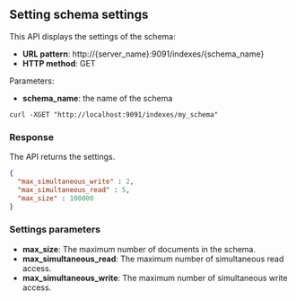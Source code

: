 ## Setting schema settings

This API displays the settings of the schema:

* **URL pattern**: http://{server_name}:9091/indexes/{schema_name}
* **HTTP method**: GET

Parameters:

* **schema_name**: the name of the schema

```shell
curl -XGET "http://localhost:9091/indexes/my_schema"
```

### Response

The API returns the settings.

```json
{
  "max_simultaneous_write" : 2,
  "max_simultaneous_read" : 5,
  "max_size" : 100000
}
```

### Settings parameters

* **max_size**: The maximum number of documents in the schema.
* **max_simultaneous_read**: The maximum number of simultaneous read access.
* **max_simultaneous_write**: The maximum number of simultaneous write access.